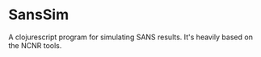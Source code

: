 SansSim
=======

A clojurescript program for simulating SANS results.  It's heavily based on the NCNR tools.
